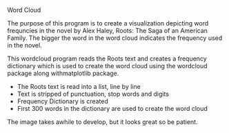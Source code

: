 Word Cloud

The purpose of this program is to create a visualization depicting word frequncies in the novel by Alex Haley, 
Roots: The Saga of an American Family. The bigger the word in the word cloud indicates the frequency used in the novel.

This wordcloud program reads the Roots text and creates a frequency dictionary which is used to create the word cloud using
the wordcloud package along withmatplotlib package.

* The Roots text is read into a list, line by line
* Text is stripped of punctuation, stop words and digits
* Frequency Dictionary is created
* First 300 words in the dictionary are used to create the word cloud

The image takes awhile to develop, but it looks great so be patient.
